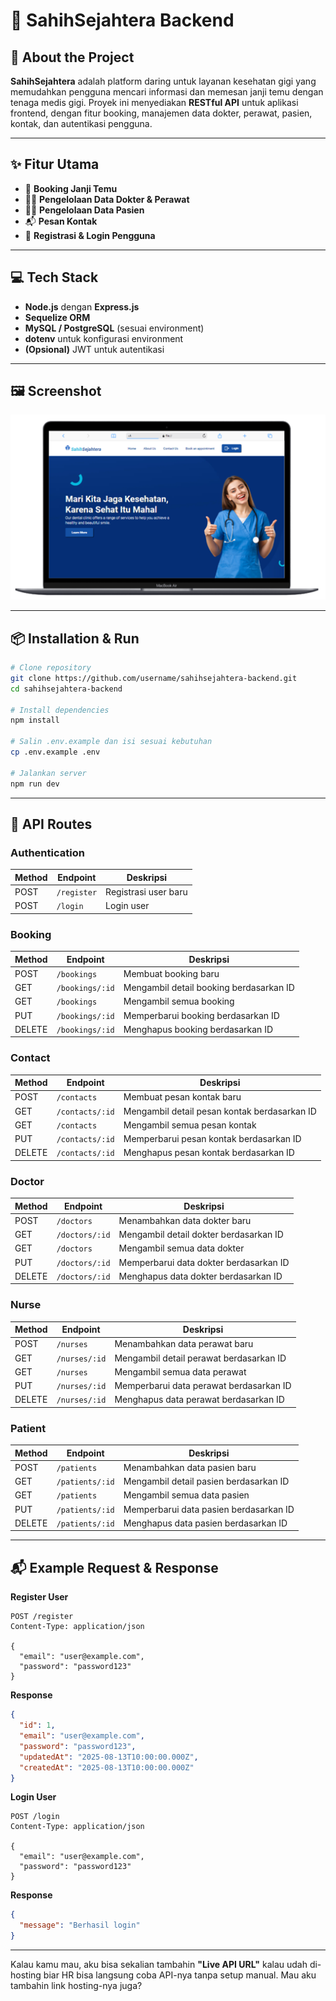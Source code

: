 # 🦷 SahihSejahtera Backend

## 📖 About the Project

**SahihSejahtera** adalah platform daring untuk layanan kesehatan gigi yang memudahkan pengguna mencari informasi dan memesan janji temu dengan tenaga medis gigi.
Proyek ini menyediakan **RESTful API** untuk aplikasi frontend, dengan fitur booking, manajemen data dokter, perawat, pasien, kontak, dan autentikasi pengguna.

---

## ✨ Fitur Utama

* 📅 **Booking Janji Temu**
* 👩‍⚕ **Pengelolaan Data Dokter & Perawat**
* 🧑‍🦱 **Pengelolaan Data Pasien**
* 📬 **Pesan Kontak**
* 🔐 **Registrasi & Login Pengguna**

---

## 💻 Tech Stack

* **Node.js** dengan **Express.js**
* **Sequelize ORM**
* **MySQL / PostgreSQL** (sesuai environment)
* **dotenv** untuk konfigurasi environment
* **(Opsional)** JWT untuk autentikasi

---

## 🖼 Screenshot

![Tampilan Aplikasi](./tampilan.png)

---

## 📦 Installation & Run

```bash
# Clone repository
git clone https://github.com/username/sahihsejahtera-backend.git
cd sahihsejahtera-backend

# Install dependencies
npm install

# Salin .env.example dan isi sesuai kebutuhan
cp .env.example .env

# Jalankan server
npm run dev
```

---

## 📌 API Routes

### **Authentication**

| Method | Endpoint    | Deskripsi            |
| ------ | ----------- | -------------------- |
| POST   | `/register` | Registrasi user baru |
| POST   | `/login`    | Login user           |

### **Booking**

| Method | Endpoint        | Deskripsi                               |
| ------ | --------------- | --------------------------------------- |
| POST   | `/bookings`     | Membuat booking baru                    |
| GET    | `/bookings/:id` | Mengambil detail booking berdasarkan ID |
| GET    | `/bookings`     | Mengambil semua booking                 |
| PUT    | `/bookings/:id` | Memperbarui booking berdasarkan ID      |
| DELETE | `/bookings/:id` | Menghapus booking berdasarkan ID        |

### **Contact**

| Method | Endpoint        | Deskripsi                                    |
| ------ | --------------- | -------------------------------------------- |
| POST   | `/contacts`     | Membuat pesan kontak baru                    |
| GET    | `/contacts/:id` | Mengambil detail pesan kontak berdasarkan ID |
| GET    | `/contacts`     | Mengambil semua pesan kontak                 |
| PUT    | `/contacts/:id` | Memperbarui pesan kontak berdasarkan ID      |
| DELETE | `/contacts/:id` | Menghapus pesan kontak berdasarkan ID        |

### **Doctor**

| Method | Endpoint       | Deskripsi                              |
| ------ | -------------- | -------------------------------------- |
| POST   | `/doctors`     | Menambahkan data dokter baru           |
| GET    | `/doctors/:id` | Mengambil detail dokter berdasarkan ID |
| GET    | `/doctors`     | Mengambil semua data dokter            |
| PUT    | `/doctors/:id` | Memperbarui data dokter berdasarkan ID |
| DELETE | `/doctors/:id` | Menghapus data dokter berdasarkan ID   |

### **Nurse**

| Method | Endpoint      | Deskripsi                               |
| ------ | ------------- | --------------------------------------- |
| POST   | `/nurses`     | Menambahkan data perawat baru           |
| GET    | `/nurses/:id` | Mengambil detail perawat berdasarkan ID |
| GET    | `/nurses`     | Mengambil semua data perawat            |
| PUT    | `/nurses/:id` | Memperbarui data perawat berdasarkan ID |
| DELETE | `/nurses/:id` | Menghapus data perawat berdasarkan ID   |

### **Patient**

| Method | Endpoint        | Deskripsi                              |
| ------ | --------------- | -------------------------------------- |
| POST   | `/patients`     | Menambahkan data pasien baru           |
| GET    | `/patients/:id` | Mengambil detail pasien berdasarkan ID |
| GET    | `/patients`     | Mengambil semua data pasien            |
| PUT    | `/patients/:id` | Memperbarui data pasien berdasarkan ID |
| DELETE | `/patients/:id` | Menghapus data pasien berdasarkan ID   |

---

## 📬 Example Request & Response

**Register User**

```http
POST /register
Content-Type: application/json

{
  "email": "user@example.com",
  "password": "password123"
}
```

**Response**

```json
{
  "id": 1,
  "email": "user@example.com",
  "password": "password123",
  "updatedAt": "2025-08-13T10:00:00.000Z",
  "createdAt": "2025-08-13T10:00:00.000Z"
}
```

**Login User**

```http
POST /login
Content-Type: application/json

{
  "email": "user@example.com",
  "password": "password123"
}
```

**Response**

```json
{
  "message": "Berhasil login"
}
```

---

Kalau kamu mau, aku bisa sekalian tambahin **"Live API URL"** kalau udah di-hosting biar HR bisa langsung coba API-nya tanpa setup manual.
Mau aku tambahin link hosting-nya juga?
